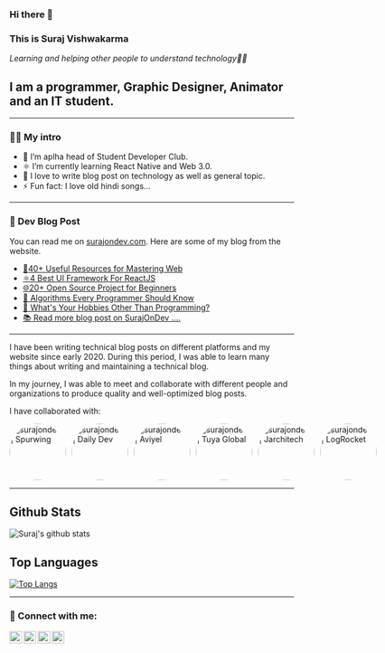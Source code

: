 ### Hi there 👋



### This is Suraj Vishwakarma 

*Learning and helping other people to understand technology👨‍💻*

## I am a programmer, Graphic Designer, Animator and an IT student.

---

### 👨‍💻 My intro 
- 🔭 I’m aplha head of Student Developer Club.
- ⚛️ I’m currently learning React Native and Web 3.0.
- 📝 I love to write blog post on technology as well as general topic.
- ⚡ Fun fact: I love old hindi songs...

---

### 📓 Dev Blog Post
You can read me on [surajondev.com](https://surajondev.com/). Here are some of my blog from the website.

- [🎁40+ Useful Resources for Mastering Web](https://surajondev.com/2021/04/12/40-useful-resources-for-mastering-web%f0%9f%8e%81/)
- [⚛️4 Best UI Framework For ReactJS](https://surajondev.com/2021/04/01/4-best-ui-framework-for-reactjs/)
- [🌐20+ Open Source Project for Beginners](https://dev.to/surajondev/beginners-guide-to-starting-your-open-source-journey-1bgb)
- [🎰 Algorithms Every Programmer Should Know](https://surajondev.com/2021/02/15/algorithms-every-programmer-should-know-part-1-searching-algorithm/)
- [🏓 What's Your Hobbies Other Than Programming?](https://dev.to/surajondev/what-s-your-hobbies-other-than-programming-3j1d)
- [📚 Read more blog post on SurajOnDev ....](https://surajondev.com/)

---

I have been writing technical blog posts on different platforms and my website since early 2020. During this period, I was able to learn many things about writing and maintaining a technical blog.

In my journey, I was able to meet and collaborate with different people and organizations to produce quality and well-optimized blog posts.

I have collaborated with:

<div style="display:flex" >
  <img alt="surajondev | Spurwing" style="border-radius:50%;" src="https://avatars.githubusercontent.com/u/87380658?s=280&v=4" width="100px" />
  <img alt="surajondev | Daily Dev" style="border-radius:50%;margin-left:10px;" src="https://bit.ly/3L81K66" width="100px" />
<img alt="surajondev | Aviyel" style="border-radius:50%;margin-left:10px;" src="https://bit.ly/34h5otG" width="100px" />
<img alt="surajondev | Tuya Global" style="border-radius:50%;margin-left:10px;" src="https://bit.ly/3La8yAe" width="100px" />
<img alt="surajondev | Jarchitech"  style="border-radius:50%;margin-left:10px;" src="https://bit.ly/3Jb00aB" width="100px" />
<img alt="surajondev | LogRocket"  style="border-radius:50%;margin-left:10px;" src="https://bit.ly/34pCfMW" width="100px" />
 </div>

---

## Github Stats

![Suraj's github stats](https://github-readme-stats.vercel.app/api?username=surajondev&show_icons=true&theme=radical)

## Top Languages

[![Top Langs](https://github-readme-stats.vercel.app/api/top-langs/?username=surajondev&layout=compact&theme=radical)](https://github.com/anuraghazra/github-readme-stats)


---

### 🔗 Connect with me:

[<img align="left" alt="surajondev | DEV" width="22px" src="https://d2fltix0v2e0sb.cloudfront.net/dev-rainbow.png" />](https://dev.to/surajondev)
[<img align="left" alt="surajondev | Twitter" width="22px" src="https://logodownload.org/wp-content/uploads/2014/09/twitter-logo-4.png" />](https://twitter.com/surajondev)
[<img align="left" alt="surajondev | LinkedIn" width="22px" src="https://image.flaticon.com/icons/png/512/174/174857.png" />](https://linkedin.com/surajsrv11)
[<img align="left" alt="surajondev | SurajOnDev" width="22px" src="https://user-images.githubusercontent.com/67496096/114050006-8a2c8300-98a9-11eb-8bab-08118ce45d40.png" />](https://surajondev.wordpress.com)


